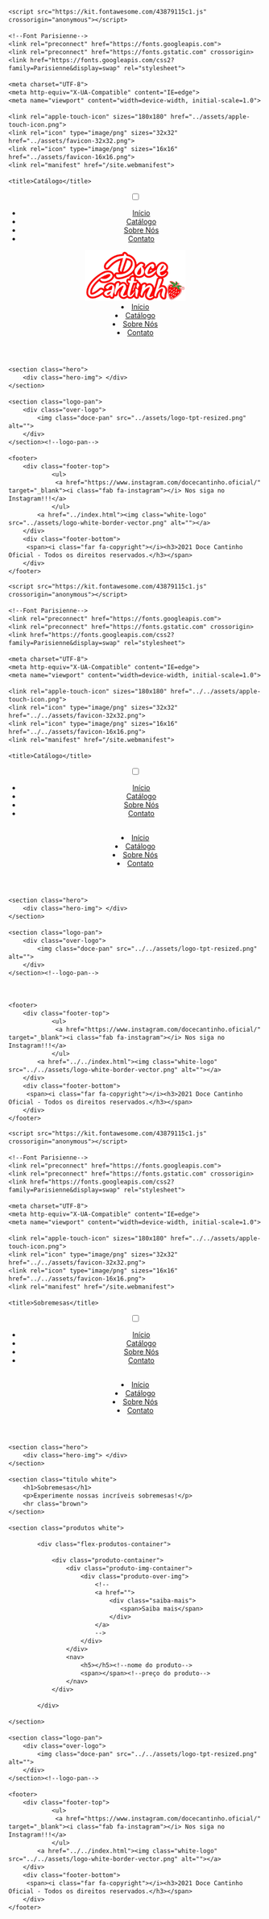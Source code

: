 <!-- For page´s pages -->


<!DOCTYPE html>
<html lang="en">
<head>
    <link rel="stylesheet" href="catalogo-style.css">
    <link rel="stylesheet" href="../style.css">

    <script src="https://kit.fontawesome.com/43879115c1.js" crossorigin="anonymous"></script>
    
    <!--Font Parisienne-->
    <link rel="preconnect" href="https://fonts.googleapis.com">
    <link rel="preconnect" href="https://fonts.gstatic.com" crossorigin>
    <link href="https://fonts.googleapis.com/css2?family=Parisienne&display=swap" rel="stylesheet">
    
    <meta charset="UTF-8">
    <meta http-equiv="X-UA-Compatible" content="IE=edge">
    <meta name="viewport" content="width=device-width, initial-scale=1.0">
    
    <link rel="apple-touch-icon" sizes="180x180" href="../assets/apple-touch-icon.png">
    <link rel="icon" type="image/png" sizes="32x32" href="../assets/favicon-32x32.png">
    <link rel="icon" type="image/png" sizes="16x16" href="../assets/favicon-16x16.png">
    <link rel="manifest" href="/site.webmanifest">
    
    <title>Catálogo</title>
</head>
<body>          
    <header>
        <input class="ch" type="checkbox" id="chec">
        <label class="ch" for="chec">     
            <i class="fa fa-bars"></i>
        </label>
                <nav class="hm-list">
                    <ul>
                        <li><a href="../index.html">Início</a></li>
                        <li><a href="catalogo.html">Catálogo</a></li>
                        <li><a href="sobre-nos.html">Sobre Nós</a></li>
                        <li><a href="contato.html">Contato</a></li>
                    </ul>
                </nav>
</ul>
        <a href="../index.html"><img class="logo" src="../assets/logo-tpt-resized.png" alt=""></a>
        <nav>
            <a href="../index.html"><li>Início</li></a>
            <a href="catalogo.html"><li>Catálogo</li></a>
            <a href="sobre-nos.html"><li>Sobre Nós</li></a>
            <a href="contato.html"><li>Contato</li></a>
        </nav>
    </header>


    <section class="hero">
        <div class="hero-img"> </div>
    </section>

    <section class="logo-pan">
        <div class="over-logo">
            <img class="doce-pan" src="../assets/logo-tpt-resized.png" alt="">
        </div>
    </section><!--logo-pan-->

    <footer>
        <div class="footer-top">
                <ul>
                 <a href="https://www.instagram.com/docecantinho.oficial/" target="_blank"><i class="fab fa-instagram"></i> Nos siga no Instagram!!!</a>
                </ul>
            <a href="../index.html"><img class="white-logo" src="../assets/logo-white-border-vector.png" alt=""></a> 
        </div>
        <div class="footer-bottom">
         <span><i class="far fa-copyright"></i><h3>2021 Doce Cantinho Oficial - Todos os direitos reservados.</h3></span>
        </div> 
    </footer>

</body>
</html>


<!-- For catalog´s pages -->

<!DOCTYPE html>
<html lang="en">
<head>
    <link rel="stylesheet" href="bolos.css">
    <link rel="stylesheet" href="../../style.css">

    <script src="https://kit.fontawesome.com/43879115c1.js" crossorigin="anonymous"></script>
    
    <!--Font Parisienne-->
    <link rel="preconnect" href="https://fonts.googleapis.com">
    <link rel="preconnect" href="https://fonts.gstatic.com" crossorigin>
    <link href="https://fonts.googleapis.com/css2?family=Parisienne&display=swap" rel="stylesheet">
    
    <meta charset="UTF-8">
    <meta http-equiv="X-UA-Compatible" content="IE=edge">
    <meta name="viewport" content="width=device-width, initial-scale=1.0">
    
    <link rel="apple-touch-icon" sizes="180x180" href="../../assets/apple-touch-icon.png">
    <link rel="icon" type="image/png" sizes="32x32" href="../../assets/favicon-32x32.png">
    <link rel="icon" type="image/png" sizes="16x16" href="../../assets/favicon-16x16.png">
    <link rel="manifest" href="/site.webmanifest">
    
    <title>Catálogo</title>
</head>
<body>          
    <header>
        <input class="ch" type="checkbox" id="chec">
        <label class="ch" for="chec">     
            <i class="fa fa-bars"></i>
        </label>
                <nav class="hm-list">
                    <ul>
                        <li><a href="../../index.html">Início</a></li>
                        <li><a href="../catalogo.html">Catálogo</a></li>
                        <li><a href="../sobre-nos.html">Sobre Nós</a></li>
                        <li><a href="../contato.html">Contato</a></li>
                    </ul>
                </nav>
</ul>
        <a href="../../index.html"><img class="logo" src="../../assets/logo-tpt-resized.png" alt=""></a>
        <nav>
            <a href="../../index.html"><li>Início</li></a>
            <a href="../catalogo.html"><li>Catálogo</li></a>
            <a href="../sobre-nos.html"><li>Sobre Nós</li></a>
            <a href="../contato.html"><li>Contato</li></a>
        </nav>
    </header>


    <section class="hero">
        <div class="hero-img"> </div>
    </section>

    <section class="logo-pan">
        <div class="over-logo">
            <img class="doce-pan" src="../../assets/logo-tpt-resized.png" alt="">
        </div>
    </section><!--logo-pan-->

    
    
    <footer>
        <div class="footer-top">
                <ul>
                 <a href="https://www.instagram.com/docecantinho.oficial/" target="_blank"><i class="fab fa-instagram"></i> Nos siga no Instagram!!!</a>
                </ul>
            <a href="../../index.html"><img class="white-logo" src="../../assets/logo-white-border-vector.png" alt=""></a> 
        </div>
        <div class="footer-bottom">
         <span><i class="far fa-copyright"></i><h3>2021 Doce Cantinho Oficial - Todos os direitos reservados.</h3></span>
        </div> 
    </footer>

</body>
</html>


<!-- For produtos pages -->

<!DOCTYPE html>
<html lang="en">
<head>
    <link rel="stylesheet" href="produtos.css">
    <link rel="stylesheet" href="../../style.css">

    <script src="https://kit.fontawesome.com/43879115c1.js" crossorigin="anonymous"></script>
    
    <!--Font Parisienne-->
    <link rel="preconnect" href="https://fonts.googleapis.com">
    <link rel="preconnect" href="https://fonts.gstatic.com" crossorigin>
    <link href="https://fonts.googleapis.com/css2?family=Parisienne&display=swap" rel="stylesheet">
    
    <meta charset="UTF-8">
    <meta http-equiv="X-UA-Compatible" content="IE=edge">
    <meta name="viewport" content="width=device-width, initial-scale=1.0">
    
    <link rel="apple-touch-icon" sizes="180x180" href="../../assets/apple-touch-icon.png">
    <link rel="icon" type="image/png" sizes="32x32" href="../../assets/favicon-32x32.png">
    <link rel="icon" type="image/png" sizes="16x16" href="../../assets/favicon-16x16.png">
    <link rel="manifest" href="/site.webmanifest">
    
    <title>Sobremesas</title>
</head>
<body>          
    <header>
        <input class="ch" type="checkbox" id="chec">
        <label class="ch" for="chec">     
            <i class="fa fa-bars"></i>
        </label>
                <nav class="hm-list">
                    <ul>
                        <li><a href="../../index.html">Início</a></li>
                        <li><a href="../catalogo.html">Catálogo</a></li>
                        <li><a href="../sobre-nos.html">Sobre Nós</a></li>
                        <li><a href="../contato.html">Contato</a></li>
                    </ul>
                </nav>
</ul>
        <a href="../../index.html"><img class="logo" src="../../assets/logo-tpt-resized.png" alt=""></a>
        <nav>
            <a href="../../index.html"><li>Início</li></a>
            <a href="../catalogo.html"><li>Catálogo</li></a>
            <a href="../sobre-nos.html"><li>Sobre Nós</li></a>
            <a href="../contato.html"><li>Contato</li></a>
        </nav>
    </header>


    <section class="hero">
        <div class="hero-img"> </div>
    </section>

    <section class="titulo white">
        <h1>Sobremesas</h1>
        <p>Experimente nossas incríveis sobremesas!</p>
        <hr class="brown">
    </section>

    <section class="produtos white">

            <div class="flex-produtos-container">
                
                <div class="produto-container">
                    <div class="produto-img-container">
                        <div class="produto-over-img">
                            <!--
                            <a href="">     
                                <div class="saiba-mais">
                                   <span>Saiba mais</span>
                                </div> 
                            </a>
                            -->
                        </div>
                    </div>
                    <nav>
                        <h5></h5><!--nome do produto-->
                        <span></span><!--preço do produto-->
                    </nav>
                </div>

            </div>

    </section>

    <section class="logo-pan">
        <div class="over-logo">
            <img class="doce-pan" src="../../assets/logo-tpt-resized.png" alt="">
        </div>
    </section><!--logo-pan-->
    
    <footer>
        <div class="footer-top">
                <ul>
                 <a href="https://www.instagram.com/docecantinho.oficial/" target="_blank"><i class="fab fa-instagram"></i> Nos siga no Instagram!!!</a>
                </ul>
            <a href="../../index.html"><img class="white-logo" src="../../assets/logo-white-border-vector.png" alt=""></a> 
        </div>
        <div class="footer-bottom">
         <span><i class="far fa-copyright"></i><h3>2021 Doce Cantinho Oficial - Todos os direitos reservados.</h3></span>
        </div> 
    </footer>

</body>
</html>